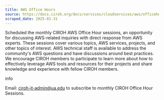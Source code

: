```yaml
---
title: AWS Office Hours
source: https://docs.ciroh.org/docs/services/cloudservices/aws/officehours
scraped_date: 2025-01-31
---
```


Scheduled the monthly CIROH AWS Office Hour sessions, an opportunity for discussing AWS-related inquiries with direct response from AWS experts. These sessions cover various topics, AWS services, projects, and other topics of interest. AWS technical staff is available to address the community's AWS questions and have discussions around best practices. We encourage CIROH members to participate to learn more about how to effectively leverage AWS tools and resources for their projects and share knowledge and experience with fellow CIROH members.

info

Email: [ciroh-it-admin@ua.edu](mailto:ciroh-it-admin@ua.edu) to subscribe to monthly CIROH Office Hour Sessions.